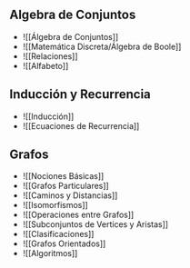 ## Algebra de Conjuntos

- ![[Álgebra de Conjuntos]]
- ![[Matemática Discreta/Álgebra de Boole]]
- ![[Relaciones]]
- ![[Alfabeto]]
## Inducción y Recurrencia

- ![[Inducción]]
- ![[Ecuaciones de Recurrencia]]
## Grafos

- ![[Nociones Básicas]]
- ![[Grafos Particulares]]
- ![[Caminos y Distancias]]
- ![[Isomorfismos]]
- ![[Operaciones entre Grafos]]
- ![[Subconjuntos de Vertices y Aristas]]
- ![[Clasificaciones]]
- ![[Grafos Orientados]]
- ![[Algoritmos]]
